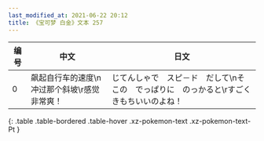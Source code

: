```yaml
---
last_modified_at: 2021-06-22 20:12
title: 《宝可梦 白金》文本 257
---
```

| 编号 | 中文 | 日文 |
| ---- | ---- | ---- |
| 0 | 飙起自行车的速度\n冲过那个斜坡\r感觉非常爽！ | じてんしゃで　スピ－ド　だして\nそこの　でっぱりに　のっかると\rすごく　きもちいいのよね！ |
{: .table .table-bordered .table-hover .xz-pokemon-text .xz-pokemon-text-Pt }